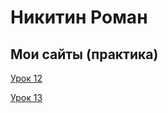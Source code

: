 # Никитин Роман
## Мои сайты (практика)

[Урок 12](https://romi411.github.io/firstSite/src/ "Первый сайт")

[Урок 13](https://romi411.github.io/13/src/ "Perfect Pexel (форма регистрации)")
